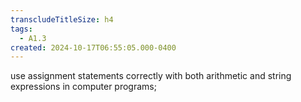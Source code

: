 ```yaml
---
transcludeTitleSize: h4
tags:
  - A1.3
created: 2024-10-17T06:55:05.000-0400
---
```

use assignment statements correctly with both arithmetic and string expressions in computer programs;